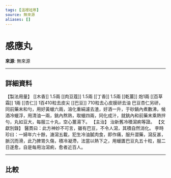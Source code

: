 ```yaml
---
tags: [溫裡袪寒]
source: 無來源
aliases: []
---
```


# 感應丸

**來源**: 無來源  

---

## 詳細資料
【製法用量】 [[木香]] 1.5兩 [[肉豆蔻]] 1.5兩 [[丁香]] 1.5兩 [[乾薑]] 炮1兩 [[百草霜]] 1兩 [[杏仁]] 1百410粒去皮尖 [[巴豆]] 710粒去心皮膜研去油
巴豆杏仁另研，同前藥末和勻，用好黃蠟六兩，溶化重絹濾去渣，好酒一升，于砂鍋內煮數沸，候酒冷蠟浮，用清油一兩，銚內熬熟，取蠟四兩，同化成汁，就銚內和前藥末乘熱拌勻，丸如豆大，每服三十丸，空心薑湯下。
【主治】
治新舊冷積瀉痢等證。
【文獻別錄】
醫貫曰：此方神妙不可言，雖有巴豆，不令人瀉，其積自然消化。
李時珍曰：一婦年六十餘，溏瀉五載，犯生冷油膩肉食，即作痛，服升澀藥，瀉反甚，脈沉而滑，此乃脾胃久傷，積冷凝滯，法當以熱下之，用蠟匱巴豆丸五十粒，服二日遂愈，自是每用治瀉痢，愈者近百人。

---

## 比較
